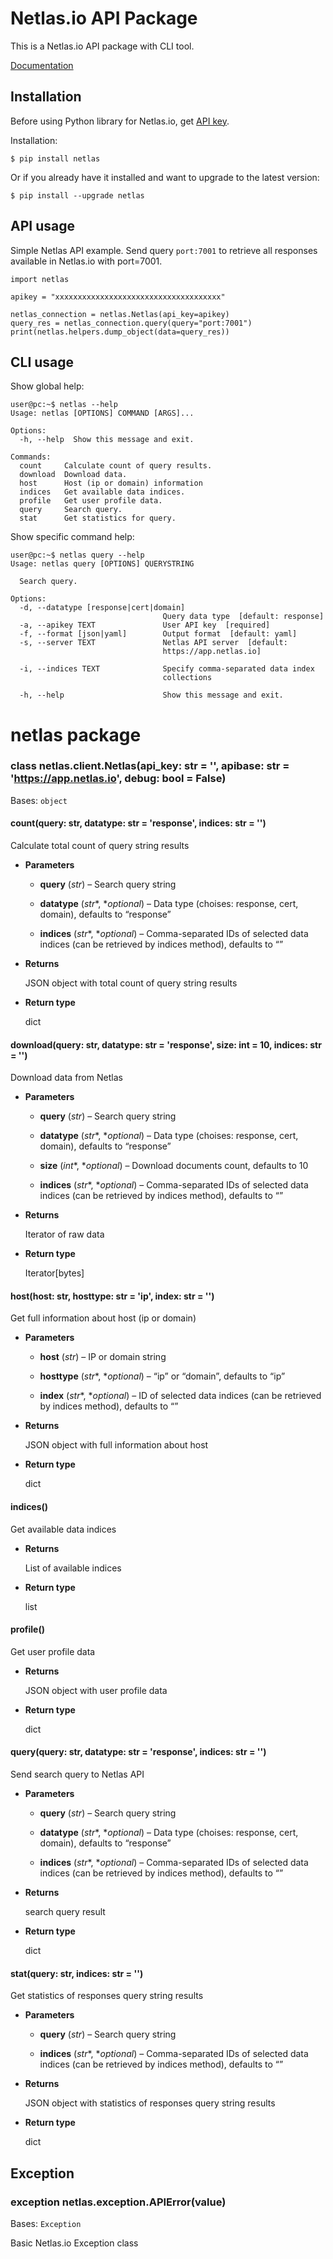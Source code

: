 # Netlas.io API Package

This is a Netlas.io API package with CLI tool.

[Documentation](https://netlas-python.readthedocs.io/)

## Installation

Before using Python library for Netlas.io, get [API key](https://app.netlas.io/profile/).

Installation:

```
$ pip install netlas
```

Or if you already have it installed and want to upgrade to the latest version:

```
$ pip install --upgrade netlas
```

## API usage

Simple Netlas API example. 
Send query `port:7001` to retrieve all responses available in Netlas.io with port=7001.

```
import netlas

apikey = "xxxxxxxxxxxxxxxxxxxxxxxxxxxxxxxxxxxxx"

netlas_connection = netlas.Netlas(api_key=apikey)
query_res = netlas_connection.query(query="port:7001")
print(netlas.helpers.dump_object(data=query_res))
```

## CLI usage

Show global help:
```
user@pc:~$ netlas --help
Usage: netlas [OPTIONS] COMMAND [ARGS]...

Options:
  -h, --help  Show this message and exit.

Commands:
  count     Calculate count of query results.
  download  Download data.
  host      Host (ip or domain) information
  indices   Get available data indices.
  profile   Get user profile data.
  query     Search query.
  stat      Get statistics for query.
```

Show specific command help:
```
user@pc:~$ netlas query --help
Usage: netlas query [OPTIONS] QUERYSTRING

  Search query.

Options:
  -d, --datatype [response|cert|domain]
                                  Query data type  [default: response]
  -a, --apikey TEXT               User API key  [required]
  -f, --format [json|yaml]        Output format  [default: yaml]
  -s, --server TEXT               Netlas API server  [default:
                                  https://app.netlas.io]

  -i, --indices TEXT              Specify comma-separated data index
                                  collections

  -h, --help                      Show this message and exit.
```

# netlas package


### class netlas.client.Netlas(api_key: str = '', apibase: str = 'https://app.netlas.io', debug: bool = False)
Bases: `object`


#### count(query: str, datatype: str = 'response', indices: str = '')
Calculate total count of query string results


* **Parameters**

    
    * **query** (*str*) – Search query string


    * **datatype** (*str**, **optional*) – Data type (choises: response, cert, domain), defaults to “response”


    * **indices** (*str**, **optional*) – Comma-separated IDs of selected data indices (can be retrieved by indices method), defaults to “”



* **Returns**

    JSON object with total count of query string results



* **Return type**

    dict



#### download(query: str, datatype: str = 'response', size: int = 10, indices: str = '')
Download data from Netlas


* **Parameters**

    
    * **query** (*str*) – Search query string


    * **datatype** (*str**, **optional*) – Data type (choises: response, cert, domain), defaults to “response”


    * **size** (*int**, **optional*) – Download documents count, defaults to 10


    * **indices** (*str**, **optional*) – Comma-separated IDs of selected data indices (can be retrieved by indices method), defaults to “”



* **Returns**

    Iterator of raw data



* **Return type**

    Iterator[bytes]



#### host(host: str, hosttype: str = 'ip', index: str = '')
Get full information about host (ip or domain)


* **Parameters**

    
    * **host** (*str*) – IP or domain string


    * **hosttype** (*str**, **optional*) – “ip” or “domain”, defaults to “ip”


    * **index** (*str**, **optional*) – ID of selected data indices (can be retrieved by indices method), defaults to “”



* **Returns**

    JSON object with full information about host



* **Return type**

    dict



#### indices()
Get available data indices


* **Returns**

    List of available indices



* **Return type**

    list



#### profile()
Get user profile data


* **Returns**

    JSON object with user profile data



* **Return type**

    dict



#### query(query: str, datatype: str = 'response', indices: str = '')
Send search query to Netlas API


* **Parameters**

    
    * **query** (*str*) – Search query string


    * **datatype** (*str**, **optional*) – Data type (choises: response, cert, domain), defaults to “response”


    * **indices** (*str**, **optional*) – Comma-separated IDs of selected data indices (can be retrieved by indices method), defaults to “”



* **Returns**

    search query result



* **Return type**

    dict



#### stat(query: str, indices: str = '')
Get statistics of responses query string results


* **Parameters**

    
    * **query** (*str*) – Search query string


    * **indices** (*str**, **optional*) – Comma-separated IDs of selected data indices (can be retrieved by indices method), defaults to “”



* **Returns**

    JSON object with statistics of responses query string results



* **Return type**

    dict


## Exception


### exception netlas.exception.APIError(value)
Bases: `Exception`

Basic Netlas.io Exception class